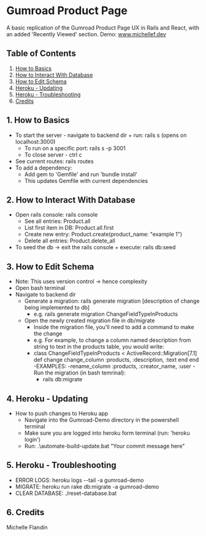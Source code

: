 # Gumroad Product Page 

A basic replication of the Gumroad Product Page UX in Rails and React, with an added 'Recently Viewed' section. 
Demo: www.michellef.dev 



## Table of Contents
1. [How to Basics](#how-to-basics)
2. [How to Interact With Database](#how-to-db)
3. [How to Edit Schema](#how-to-edit-schema)
4. [Heroku - Updating](#heroku-troubleshooting)
5. [Heroku - Troubleshooting](#heroku-troubleshooting)
6. [Credits](#credits)



## 1. How to Basics <a name="how-to-basics"></a>
- To start the server - navigate to backend dir + run: rails s (opens on localhost:3000)
  - To run on a specific port: rails s -p 3001
  - To close server - ctrl c
- See current routes: rails routes
- To add a dependency:
  - Add gem to 'Gemfile' and run 'bundle install'
  - This updates Gemfile with current dependencies


## 2. How to Interact With Database <a name="how-to-db"></a>
- Open rails console: rails console
  - See all entries: Product.all
  - List first item in DB: Product.all.first 
  - Create new entry: Product.create(product_name: "example 1")
  - Delete all entries: Product.delete_all
- To seed the db -> exit the rails console + execute: rails db:seed


## 3. How to Edit Schema <a name="how-to-edit-schema"></a>
- Note: This uses version control -> hence complexity
- Open bash terminal 
- Navigate to backend dir
  - Generate a migration: rails generate migration [description of change being implemented to db]
    - e.g. rails generate migration ChangeFieldTypeInProducts
  - Open the newly created migration file in db/migrate
    - Inside the migration file, you'll need to add a command to make the change
    - e.g. For example, to change a column named description from string to text in the products table, you   would write:
    - class ChangeFieldTypeInProducts < ActiveRecord::Migration[7.1]
        def change
          change_column :products, :description, :text
        end
      end
      -EXAMPLES: 
        -rename_column :products, :creator_name, :user
    -Run the migration (in bash temrinal): 
      - rails db:migrate


## 4. Heroku - Updating <a name="heroku-updating"></a>
- How to push changes to Heroku app
  - Navigate into the Gumroad-Demo directory in the powershell terminal
  - Make sure you are logged into heroku form terminal (run: 'heroku login')
  - Run: .\automate-build-update.bat "Your commit message here"


## 5. Heroku - Troubleshooting <a name="heroku-troubleshooting"></a>
- ERROR LOGS: heroku logs --tail -a gumroad-demo
- MIGRATE: heroku run rake db:migrate -a gumroad-demo
- CLEAR DATABASE: ./reset-database.bat


## 6. Credits <a name="credits"></a>
Michelle Flandin